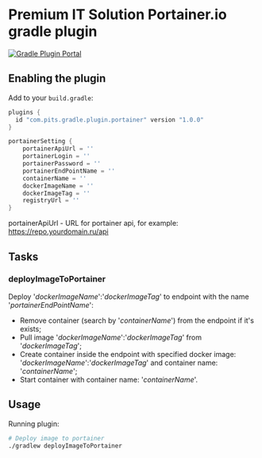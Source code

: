 # Premium IT Solution Portainer.io gradle plugin

[![Gradle Plugin Portal](https://img.shields.io/badge/Plugin_Portal-v1.0.0-green.svg)](https://plugins.gradle.org/plugin/com.pits.gradle.plugin.portainer)

## Enabling the plugin

Add to your `build.gradle`:

```gradle
plugins {
  id "com.pits.gradle.plugin.portainer" version "1.0.0"
}

portainerSetting {
    portainerApiUrl = ''
    portainerLogin = ''
    portainerPassword = ''
    portainerEndPointName = ''
    containerName = ''
    dockerImageName = ''
    dockerImageTag = ''
    registryUrl = ''
}
```

portainerApiUrl - URL for portainer api, for example: https://repo.yourdomain.ru/api

## Tasks

### deployImageToPortainer

Deploy '_dockerImageName_':'_dockerImageTag_' to endpoint with the name '_portainerEndPointName_':

- Remove container (search by '_containerName_') from the endpoint if it's exists;
- Pull image '_dockerImageName_':'_dockerImageTag_' from '_dockerImageTag_';
- Create container inside the endpoint with specified docker image: '_dockerImageName_':'_dockerImageTag_' and container name: '_containerName_';
- Start container with container name: '_containerName_'.

## Usage

Running plugin:
```sh
# Deploy image to portainer
./gradlew deployImageToPortainer
```